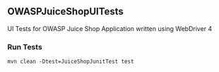 ## OWASPJuiceShopUITests

UI Tests for OWASP Juice Shop Application written using WebDriver 4

### Run Tests

```shell script
mvn clean -Dtest=JuiceShopJunitTest test
```